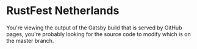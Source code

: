# RustFest Netherlands

You're viewing the output of the Gatsby build that is served by GitHub pages, 
you're probably looking for the source code to modify which is on the master
branch. 